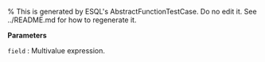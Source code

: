 % This is generated by ESQL's AbstractFunctionTestCase. Do no edit it. See ../README.md for how to regenerate it.

**Parameters**

`field`
:   Multivalue expression.

